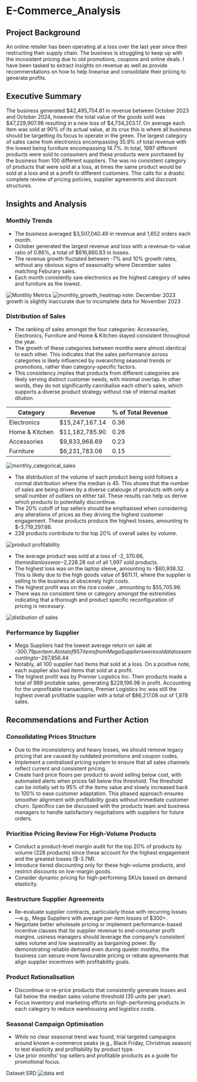 # E-Commerce_Analysis

## Project Background

An online retailer has been operating at a loss over the last year since their restructing their supply chain. The business is struggling to keep up with the incosistent pricing due to old promotions, coupons and online deals. I have been tasked to extract insights on revenue as well as provide recommendations on how to help linearise and consolidate their pricing to generate profits.

## Executive Summary

The business generated $42,495,704.81 in revenue between October 2023 and October 2024, however the total value of the goods sold was $47,229,907.98 resulting in a new loss of $4,734,203.17. On average each item was sold at 90% of its actual value, at its crux this is where all business should be targetting its focus to operate in the green. The largest category of sales came from electronics encompassing 35.9% of total revenue with the lowest being furniture encompassing 14.7%. In total, 1997 different products were sold to consumers and these products were purchased by the business from 100 different suppliers. The was no consistent category of products that were sold at a loss, at times the same product would be sold at a loss and at a profit to different customers. This calls for a drastic complete review of pricing policies, supplier agreements and discount structures.

## Insights and Analysis

### Monthly Trends
- The business averaged $3,507,040.49 in revenue and 1,652 orders each month.
- October generated the largest revenue and loss with a revenue-to-value ratio of 0.86%, a total of $616,860.83 in losses.
- The revenue growth fluctated between -7% and 10% growth rates, without any obvious signs of seasonality where December sales matching Feburary sales.
- Each month conistently saw electronics as the highest category of sales and furniture as the lowest.

![Monthly Metrics](Images/Monthly_Sales_Revenue_Compared_to_Goods_Value.png)
![monthly_growth_heatmap](Images/monthly_revenue_growth.png)
note: December 2023 growth is slightly inaccurate due to incomplete data for November 2023

### Distribution of Sales
- The ranking of sales amongst the four categories: Accessories, Electronics, Furniture and Home & Kitchen stayed consistent throughout the year.
- The growth of these categories between months were almost identical to each other. This indicates that the sales performance across categories is likely influenced by overarching seasonal trends or promotions, rather than category-specific factors.
- This consistency implies that products from different categories are likely serving distinct customer needs, with minimal overlap. In other words, they do not significantly cannibalise each other’s sales, which supports a diverse product strategy without risk of internal market dilution.

| Category | Revenue | % of Total Revenue |
| --- | --- | --- |
| Electronics | $15,247,167.14 | 0.36 |
| 	Home & Kitchen | $11,182,785.90 | 0.26 |
| Accessories | $9,833,968.69 | 0.23 |
| Furniture | $6,231,783.08 | 0.15 |

![monthly_categorical_sales](Images/monthly_categorical_sales.png)

- The distribution of the volume of each product being sold follows a normal distribution where the median is 45. This shows that the number of sales are being driven by a diverse catalouge of products with only a small number of outliers on either tail. These results can help us derive which products to potentially discontinue.
- The 20% cutoff of top sellers should be emphasised when considering any alterations of prices as they driving the highest customer engagement. These products produce the highest losses, amounting to $-3,719,297.66.
- 228 products contribute to the top 20% of overall sales by volume.

![product profitability](Images/Distribution_of_Sales.png)

- The average product was sold at a loss of -$2,370.66, the median loss was -$2,228.28 out of all 1,997 sold products.
- The highest loss was on the laptop sleeve, amounting to -$60,938.32. This is likely due to the high goods value of $611.11, where the supplier is selling to the business at obscenely high costs.
- The highest profit was on the rice cooker , amounting to $55,705.99.
- There was no consistent time or category amongst the extremities indicating that a thorough and product specific reconfiguration of pricing is necessary.

![distibution of sales](Images/product_profitability.png)

### Performance by Supplier
- Mega Suppliers had the lowest average return on sale at -$300.79 per item. A total of 957 items from Mega Suppliers were sold at a loss amounting to -$287,856.44
- Notably, all 100 supplier had items that sold at a loss. On a positive note, each supplier also had items that sold at a profit.
- The highest profit was by Premier Logistics Inc. Their products made a total of 989 proitable sales, generating $229,196.98 in profit. Accounting for the unprofitable transactions, Premier Logistics Inc was still the highest overall profitable supplier with a total of $86,217.08 out of 1,978 sales.

## Recommendations and Further Action
### Consolidating Prices Structure
- Due to the inconsistency and heavy losses, we should remove legacy pricing that are caused by outdated promotions and coupon codes.
- Implement a centralised pricing system to ensure that all sales channels reflect current and consistent pricing.
- Create hard price floors per product to avoid selling below cost, with automated alerts when prices fall below this threshold. The threshold can be initially set to 95% of the items value and slowly increased back to 100% to ease customer adaptation. This phased approach ensures smoother alignment with profitability goals without immediate customer churn. Specifics can be discussed with the products team and business managers to handle satisfactory negotiations with suppliers for future orders.
### Prioritise Pricing Review For High-Volume Products
- Conduct a product-level margin audit for the top 20% of products by volume (228 products) since these account for the highest engagement and the greatest losses ($-3.7M).
- Introduce tiered discounting only for these high-volume products, and restrict discounts on low-margin goods.
- Consider dynamic pricing for high-performing SKUs based on demand elasticity.
### Restructure Supplier Agreements
- Re-evaluate supplier contracts, particularly those with recurring losses—e.g., Mega Suppliers with average per-item losses of $300+.
- Negotiate better wholesale pricing or implement performance-based incentive clauses that tie supplier revenue to end-consumer profit margins. usiness managers should leverage the company’s consistent sales volume and low seasonality as bargaining power. By demonstrating reliable demand even during quieter months, the business can secure more favourable pricing or rebate agreements that align supplier incentives with profitability goals.
### Product Rationalisation
- Discontinue or re-price products that consistently generate losses and fall below the median sales volume threshold (35 units per year).
- Focus inventory and marketing efforts on high-performing products in each category to reduce warehousing and logistics costs.
### Seasonal Campaign Optimisation
- While no clear seasonal trend was found, trial targeted campaigns around known e-commerce peaks (e.g., Black Friday, Christmas season) to test elasticity and profitability by product type.
- Use prior months’ top sellers and profitable products as a guide for promotional focus.

Dataset ERD
![data erd](Images/Data_ERD.png)
